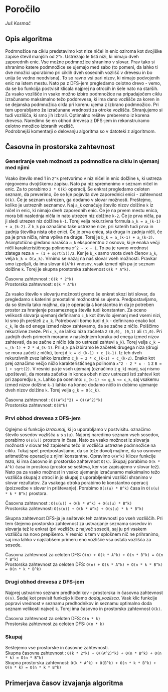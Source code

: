 # Poročilo

*Juš Kosmač*

## Opis algoritma
Podmnožice na ciklu predstavimo kot nize ničel in enic oziroma kot dvojiške zapise števil manjših od `2^k`. Ustrezajo le tisti nizi, ki nimajo dveh zaporednih enic. Vse možne podmnožice shranimo v slovar. Prav tako si shranimo katere podmnožice se ujemajo med sabo (to pomeni, da lahko ti dve množici uporabimo pri ciklih dveh sosednih vozlišč v drevesu in bo unija še vedno neodvisna). To so ravno vsi pari nizov, ki nimajo podvojenih enic na istem mestu. Nato pa z DFS-jem pregledamo celotno drevo - vemo, da se bo funkcija postvisit klicala najprej na otrocih in šele nato na starših. Za vsako vozlišče in vsako možno izbiro podmnožice na pripadajočem ciklu izračunamo maksimalno težo poddrevesa, ki ima dano vozlišče za koren in se dejanska podmnožica cikla pri korenu ujema z izbrano podmnožico. Pri tem uporabljamo že izračunane vrednosti za otroke vozlišča. Shranjujemo si tudi vozlišča, ki smo jih izbrali. Optimalno rešitev preberemo iz korena drevesa. Naredimo še en obhod drevesa z DFS-jem in rekonstruiramo celotno množico izbranih vozlišč.   
Podrobnejši komentarji o delovanju algoritma so v datoteki z algoritmom. 

## Časovna in prostorska zahtevnost

### Generiranje vseh možnosti za podmnožice na ciklu in ujemanj med njimi
Vsako število med 1 in `2^k` pretvorimo v niz ničel in enic dolžine `k`, ki ustreza njegovemu dvojiškemu zapisu. Nato pa niz spremenimo v seznam ničel in enic. Za to porabimo `2 * O(k)` operacij. Še enkrat pregledamo celoten seznam, da preverimo, če se kje pojavita dve zaporednici enici - zahtevnost `O(k)`. Če je seznam ustrezen, ga dodamo v slovar možnosti. Preštejmo, koliko je ustreznih seznamov. Naj `a_k` označuje število nizov dolžine `k` iz ničel in enic, ki nimajo dveh zaporednih enic. Če je na prvem mestu enica, mora biti naslednja ničla in nato utrezen niz dolžine `k-2`. Če je prva ničla, pa ji sledi utrezen niz dolžine `k-1`. Torej velja rekurzivna formula `a_k = a_(k-1) + a_(k-2)`. Z `b_k` pa označimo take ustrezne nize, pri katerih tudi prva in zadnja številka nista obe enici. Če je prva enica, sta druga in zadnja ničli, če pa je prva ničla, nima vpliva na druge. Torej je `b_k = a_(k-1) + a_(k-3)`. Asimptotično gledano narašča `a_k` eksponentno z osnovo, ki je enaka večji ničli karakterističnega polinoma `x^2 - x - 1`. To pa je ravno vrednost zlatega reza `A = (1 + sqrt(5))/2`. Ker je `b_k` samo vsota dveh členov `a_k`, velja `b_k = O(a_k)`. Vrnimo se nazaj na naš slovar vseh možnosti. Pravkar smo izpeljali, da ima slovar `O(A^k)` vnosov, vsak izmed njih pa je seznam dolžine `k`. Torej je skupna prostorska zahtevnost `O(k * A^k)`.

Časovna zahtevnost : `O(k * 2^k)`  
Prostorska zahtevnost: `O(k * A^k)`

Za vsako število v slovarju možnosti gremo še enkrat skozi isti slovar, da pregledamo s katerimi preostalimi možnostmi se ujema. Predpostavljamo, da so števila tako majhna, da je operacija `&` konstantna in da je potreben prostor za hranjenje posameznega števila tudi konstanten. Za oceno velikosti slovarja ujemanj definiramo `c_k` kot število ujemanj med vsemi nizi, ki smo jih prešteli z `a_k`. Potrebovali bomo tudi `d_k` - definirano enako kot `c_k`, le da od enega izmed nizov zahtevamo, da se začne z ničlo. Poiščimo rekurzivne zveze. Pri `c_k`, se lahko niza začneta z `(0,0), (0,1)` ali `(1,0)`. Pri zadnjih dveh primerih moramo v naslednjem koraku od enega izmed nizov zahtevati, da se začne z ničlo (da bo ustrezal zahtevi `a_k`). Torej velja `c_k = c_(k-1) + 2 * d_(k-1)`. Pri `d_k` pa izbiramo le začetek drugega niza (drugi se mora začeti z ničlo), torej `d_k = d_(k-1) + c_(k-1)`. Iz teh dveh rekurzivnih zvez lahko izrazimo `c_k = 2 * c_(k-1) + c_(k-2)`. Enako kot prej označimo večjo ničlo karakterističnega polinoma `x^2 - 2 * x - 1` z `B = 1 + sqrt(2)`. V resnici pa je vseh ujemanj (označimo z `g_k`) manj, saj nismo upoštevali, da morata začetka in konca obeh nizov ustrezati isti zahtevi kot pri zaporedju `b_k`. Lahko pa ocenimo: `c_(k-1) <= g_k <= c_k`, saj vsakemu izmed nizov dolžine `k-1` lahko na konec dodamo ničlo in dobimo ujemanje dveh nizov dolžine `k`. Torej velja `g_k = O(c_k)`.

Časovna zahtevnost : `O((A^k)^2) = O((A^2)^k)`  
Prostorska zahtevnost: `O(B^k)`  

### Prvi obhod drevesa z DFS-jem
Oglejmo si funkcijo _izracunaj_, ki jo uporabljamo v postvisitu. označimo število sosedov vozlišča _u_ s `s(u)`. Najprej naredimo seznam vseh sosedov, porabimo `O(s(u))` prostora in časa. Nato za vsako možnost iz slovarja možnosti v slovar tež zapisemo težo in vozlišča ustrezne podmnožice na ciklu. Tukaj spet predpostavljamo, da so teže dovolj majhne, da so osnovne aritmetične operacije z njimi konstantne. Opravimo `O(A^k)` klicev funkcije _teza_, ki ima časovno in prostorsko zahtevnost `O(k)`. Skupaj porabimo `O(k * A^k)` časa in prostora (prostor se sešteva, ker vse zapisujemo v slovar tež). Nato pa za vsako možnost in vsako ujemanje izračunamo maksimalno težo vozlišča skupaj z otroci in jo skupaj z uporabljenimi vozlišči shranimo v slovar rezultatov. Za vsakega otroka porabimo le konstantno operacij (poizvedbe v slovar in prištevanje). Porabimo `O(s(u) * B^k)` časa in `O(s(u) * k * B^k)` prostora. 

Časovna zahtevnost : `O(s(u)) + O(k * A^k) + O(s(u) * B^k)`  
Prostorska zahtevnost: `O(s(u)) + O(k * A^k) + O(s(u) * k * B^k)`  

Skupna zahtevnost DFS-ja je seštevek teh zahtevnosti po vseh vozliščih. Pri tem štejemo prostorsko zahtevnost za ustvarjanje seznama sosedov in slovarja tež le enkrat (pri vozlišču z največ sosedi), saj ju pri vsakem vozlišču na novo prepišemo. V resnici s tem v splošnem nič ne prihranimo, saj ima lahko v najslabšem primeru eno vozlišče vsa ostala vozlišča za sosede.

Časovna zahtevnost za celoten DFS: `O(n) + O(k * A^k) + O(n * B^k) = O(n * B^k)`  
Prostorska zahtevnost za celoten DFS: `O(n) + O(k * A^k) + O(n * k * B^k) = O(n * k * B^k)`  

### Drugi obhod drevesa z DFS-jem
Najprej ustvarimo seznam predhodnikov - prostorska in časovna zahtevnost `O(n)`. Sedaj kot previsit funkcijo kličemo _dodaj_vozlisca_. Vask klic funkcije popravi vrednost v seznamu predhodnikov in seznamu optimalno doda seznam velikosti največ `k`. Torej ima časovno in prostorsko zahtevnost `O(k)`. 

Časovna zahtevnost za celoten DFS: `O(n * k)`  
Prostorska zahtevnost za celoten DFS: `O(n * k)`

### Skupaj
Seštejemo vse prostorske in časovne zahtevnosti.  
Skupna časovna zahtevnost : `O(k * 2^k) + O((A^2)^k) + O(n * B^k) + O(n * k) = O(n * B^k)`  
Skupna prostorska zahtevnost: `O(k * A^k) + O(B^k) + O(n * k * B^k) + O(n * k) = O(n * k * B^k)`

## Primerjava časov izvajanja algoritma




